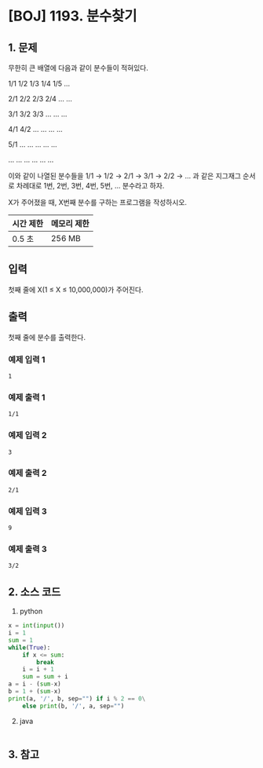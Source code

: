 # [BOJ] 1193. 분수찾기

## 1. 문제

무한히 큰 배열에 다음과 같이 분수들이 적혀있다.


1/1	1/2	1/3	1/4	1/5	…

2/1	2/2	2/3	2/4	…	…

3/1	3/2	3/3	…	…	…

4/1	4/2	…	…	…	…

5/1	…	…	…	…	…

…	…	…	…	…	…

이와 같이 나열된 분수들을 1/1 → 1/2 → 2/1 → 3/1 → 2/2 → … 과 같은 지그재그 순서로 차례대로 1번, 2번, 3번, 4번, 5번, … 분수라고 하자.

X가 주어졌을 때, X번째 분수를 구하는 프로그램을 작성하시오.

| 시간 제한 | 메모리 제한 |
|:------|:-------| 
| 0.5 초 | 256 MB |


## 입력

첫째 줄에 X(1 ≤ X ≤ 10,000,000)가 주어진다.

## 출력

첫째 줄에 분수를 출력한다.

### 예제 입력 1

```
1
```

### 예제 출력 1

```
1/1
```


### 예제 입력 2

```
3
```

### 예제 출력 2

```
2/1
```


### 예제 입력 3

```
9
```

### 예제 출력 3

```
3/2
```

## 2. 소스 코드

1. python

```python
x = int(input())
i = 1
sum = 1
while(True):
    if x <= sum:
        break
    i = i + 1
    sum = sum + i
a = i - (sum-x)
b = 1 + (sum-x)
print(a, '/', b, sep="") if i % 2 == 0\
    else print(b, '/', a, sep="")
```

2. java

```java

```


## 3. 참고

```

```



